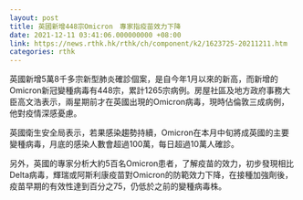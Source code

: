 ```yaml
---
layout: post
title: 英國新增448宗Omicron　專家指疫苗效力下降
date: 2021-12-11 03:41:06.000000000 +08:00
link: https://news.rthk.hk/rthk/ch/component/k2/1623725-20211211.htm
categories: rthk
---
```


英國新增5萬8千多宗新型肺炎確診個案，是自今年1月以來的新高，而新增的Omicron新冠變種病毒有448宗，累計1265宗病例。房屋社區及地方政府事務大臣高文浩表示，兩星期前才在英國出現的Omicron病毒，現時佔倫敦三成病例，他對疫情深感憂慮。

英國衛生安全局表示，若果感染趨勢持續，Omicron在本月中旬將成英國的主要變種病毒，月底的感染人數會超過100萬，每日超過10萬人確診。

另外，英國的專家分析大約5百名Omicron患者，了解疫苗的效力，初步發現相比Delta病毒，輝瑞或阿斯利康疫苗對Omicron的防範效力下降，在接種加強劑後，疫苗早期的有效性達到百分之75，仍低於之前的變種病毒株。
